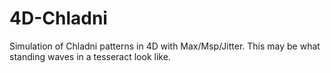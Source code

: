 # 4D-Chladni
Simulation of Chladni patterns in 4D with Max/Msp/Jitter. This may be what standing waves in a tesseract look like. 
